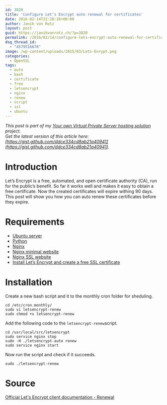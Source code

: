 ```yaml
---
id: 3820
title: 'Configure Let’s Encrypt auto renewal for certificates'
date: 2016-02-14T22:28:26+00:00
author: Janik von Rotz
layout: post
guid: https://janikvonrotz.ch/?p=3820
permalink: /2016/02/14/configure-lets-encrypt-auto-renewal-for-certificates/
dsq_thread_id:
  - "4579516678"
image: /wp-content/uploads/2015/03/Lets-Enrypt.png
categories:
  - OpenSSL
tags:
  - auto
  - bash
  - certificate
  - free
  - letsencrypt
  - nginx
  - renew
  - script
  - ssl
  - ubuntu
---
```

*This post is part of my [Your own Virtual Private Server hosting solution](http://janikvonrotz.ch/your-own-virtual-private-server-hosting-solution/) project.*  
*Get the latest version of this article here: [https://gist.github.com/ddce334cd8ab21a40941](https://gist.github.com/ddce334cd8ab21a40941).*  

# Introduction

Let’s Encrypt is a free, automated, and open certificate authority (CA), run for the public’s benefit. So far it works well and makes it easy to obtain a free certificate. Now the created certificates will expire withing 90 days. This post will show you how you can auto renew these certificates before they expire.
<!--more-->
# Requirements

* [Ubuntu server](https://janikvonrotz.ch/2014/03/13/deploy-ubuntu-server/)
* [Python](https://janikvonrotz.ch/2015/10/22/install-python/)
* [Nginx](https://janikvonrotz.ch/2014/03/31/install-nginx/)
* [Nginx minimal website](https://janikvonrotz.ch/2014/04/01/nginx-minimal-website/)
* [Nginx SSL website](https://janikvonrotz.ch/2014/04/03/nginx-ssl-website/)
* [Install Let’s Encrypt and create a free SSL certificate](https://janikvonrotz.ch/2015/12/04/install-lets-encrypt-and-create-a-free-ssl-certificate/)

# Installation

Create a new bash script and it to the monthly cron folder for sheduling.

    cd /etc/cron.monthly/
    sudo vi letsencrypt-renew
    sudo chmod +x letsencrypt-renew

Add the following code to the `letsencrypt-renew`script.

    cd /usr/local/src/letsencrypt
    sudo service nginx stop
    sudo -H ./letsencrypt-auto renew
    sudo service nginx start

Now run the script and check if it succeeds.

    sudo ./letsencrypt-renew

# Source

[Official Let's Encrypt client documentation - Renewal](http://letsencrypt.readthedocs.org/en/latest/using.html#renewal)